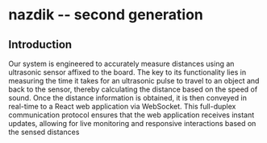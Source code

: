 # nazdik -- second generation

## Introduction

Our system is engineered to accurately measure distances using an ultrasonic sensor affixed to the board.
The key to its functionality lies in measuring the time it takes for an ultrasonic pulse to travel to an object and back to the sensor,
thereby calculating the distance based on the speed of sound. Once the distance information is obtained, it is then conveyed in real-time to a React web application via WebSocket.
This full-duplex communication protocol ensures that the web application receives instant updates, allowing for live monitoring and responsive interactions based on the sensed distances
